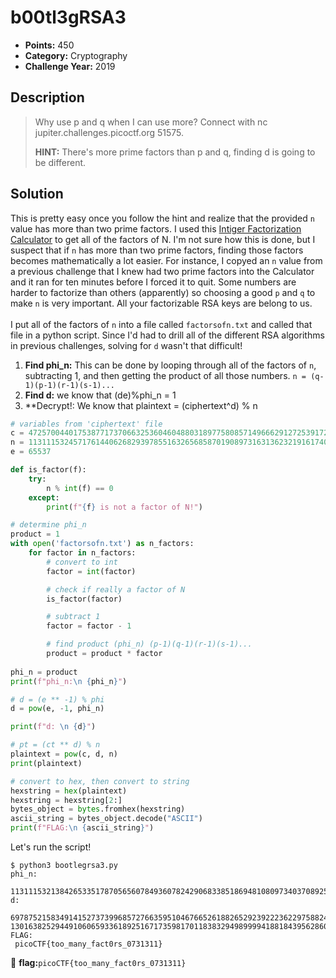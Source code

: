 # b00tl3gRSA3
* **Points:** 450
* **Category:** Cryptography
* **Challenge Year:** 2019

## Description
> Why use p and q when I can use more? Connect with nc jupiter.challenges.picoctf.org 51575.
>
> **HINT:** There's more prime factors than p and q, finding d is going to be different.

## Solution
This is pretty easy once you follow the hint and realize that the provided `n` value has more than two prime factors. 
I used this <a href="https://www.alpertron.com.ar/ECM.HTM">Intiger Factorization Calculator</a> to get all of the factors of N. I'm not sure how this is done, but I suspect that if `n` has more than two prime factors, finding those factors becomes mathematically a lot easier. For instance, I copyed an `n` value from a previous challenge that I knew had two prime factors into the Calculator and it ran for ten minutes before I forced it to quit. Some numbers are harder to factorize than others (apparently) so choosing a good `p` and `q` to make `n` is very important. All your factorizable RSA keys are belong to us. <br>
<br>
I put all of the factors of `n` into a file called `factorsofn.txt` and called that file in a python script. Since I'd had to drill all of the different RSA algorithms in previous challenges, solving for `d` wasn't that difficult! <br>
1. **Find phi_n:** This can be done by looping through all of the factors of `n`, subtracting 1, and then getting the product of all those numbers. `n = (q-1)(p-1)(r-1)(s-1)...`
2. **Find d:** we know that (de)%phi_n = 1
3. **Decrypt!: We know that plaintext = (ciphertext^d) % n


```python
# variables from 'ciphertext' file
c = 4725700440175387717370663253604604880318977580857149666291272539172288303932689486045287647583877000834540029030829082601006869125508472437228237891351252433038789618310503168468180702210742342899035752797961587148588383132514048859101029372165510825579895554852746991478738688747706720189042659472810442136495933747631402389888108872017586962
n = 11311153245717614406268293978551632656858701908973163136232191617400359805267566477740313683855090494016382101981418917068338700928663455074639156114590670116023165540170442391924518431788587345155342816303143106725405225683195911520848674721490863896312295335465267552866491456948826839796456138127758206399188124954384820069868034278296405229
e = 65537

def is_factor(f):
    try:
        n % int(f) == 0
    except:
        print(f"{f} is not a factor of N!")

# determine phi_n 
product = 1
with open('factorsofn.txt') as n_factors:
    for factor in n_factors:
        # convert to int
        factor = int(factor)

        # check if really a factor of N
        is_factor(factor)

        # subtract 1
        factor = factor - 1

        # find product (phi_n) (p-1)(q-1)(r-1)(s-1)...
        product = product * factor
        
phi_n = product        
print(f"phi_n:\n {phi_n}")

# d = (e ** -1) % phi
d = pow(e, -1, phi_n)

print(f"d: \n {d}")

# pt = (ct ** d) % n
plaintext = pow(c, d, n)
print(plaintext)

# convert to hex, then convert to string
hexstring = hex(plaintext)
hexstring = hexstring[2:]
bytes_object = bytes.fromhex(hexstring)
ascii_string = bytes_object.decode("ASCII")
print(f"FLAG:\n {ascii_string}")
```

Let's run the script!
<br>

```
$ python3 bootlegrsa3.py 
phi_n:
 11311153213842653351787056560784936078242906833851869481080973403708925574444786727012972254783778700670601572415530883493035796147137818009309132306627949337550116185786638930693643731455465156358337655985354591211953187402916657320013164919691634782598468237014373204400772312373616192129659427084787574958269763146227800616416051200000000000
d: 
 6978752158349141527373996857276635951046766526188265292392223622975882411503043338980568734030884717970242375766696542015058706031852505778513126399110443435980269892919766622863382276903149878654033341772858276937536462343972641999706003075022220309662771612427730602864721126246657166619814439693202093373783326560839237650865664132810473473
13016382529449106065933618925167173598170118383294989999418818439562860648542589
FLAG:
 picoCTF{too_many_fact0rs_0731311}
```

:black_flag: **flag:**`picoCTF{too_many_fact0rs_0731311}`
